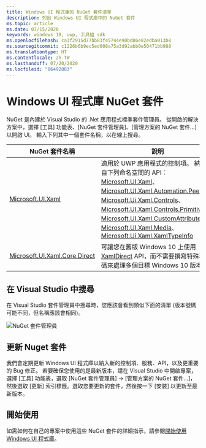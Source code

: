 ```yaml
---
title: Windows UI 程式庫的 NuGet 套件清單
description: 列出 Windows UI 程式庫中的 NuGet 套件
ms.topic: article
ms.date: 07/15/2020
keywords: windows 10, uwp, 工具組 sdk
ms.openlocfilehash: ca3f2915d77bb83f45744e90bd86e82edba013b8
ms.sourcegitcommit: c1226b6b9ec5ed008a75a3d92abb0e50471bb988
ms.translationtype: HT
ms.contentlocale: zh-TW
ms.lasthandoff: 07/20/2020
ms.locfileid: "86492883"
---
```

# <a name="windows-ui-library-nuget-packages"></a>Windows UI 程式庫 NuGet 套件

NuGet 是內建於 Visual Studio 的 .Net 應用程式標準套件管理員。 從開啟的解決方案中，選擇 [工具] 功能表、[NuGet 套件管理員]、[管理方案的 NuGet 套件...] 以開啟 UI。  輸入下列其中一個套件名稱，以在線上搜尋。

| NuGet 套件名稱 | 說明 |
| --- | --- |
| [Microsoft.UI.Xaml](https://www.nuget.org/packages/Microsoft.UI.Xaml/) | 適用於 UWP 應用程式的控制項。 納入來自下列命名空間的 API：[Microsoft.UI.Xaml](/uwp/api/microsoft.ui.xaml)、[Microsoft.UI.Xaml.Automation.Peers](/uwp/api/microsoft.ui.xaml.automation.peers)、[Microsoft.Ui.Xaml.Controls](/uwp/api/microsoft.ui.xaml.controls)、[Microsoft.UI.Xaml.Controls.Primitives](/uwp/api/microsoft.ui.xaml.controls.primitives)、[Microsoft.UI.Xaml.CustomAttributes](/uwp/api/microsoft.ui.xaml.customattributes)、[Microsoft.UI.Xaml.Media](/uwp/api/microsoft.ui.xaml.media)、[Microsoft.Ui.Xaml.XamlTypeInfo](/uwp/api/microsoft.ui.xaml.xamltypeinfo) |
| [Microsoft.UI.Xaml.Core.Direct](https://www.nuget.org/packages/Microsoft.UI.Xaml.Core.Direct) | 可讓您在舊版 Windows 10 上使用 [XamlDirect](/uwp/api/microsoft.ui.xaml.core.direct.xamldirect) API，而不需要撰寫特殊程式碼來處理多個目標 Windows 10 版本。 |


## <a name="search-in-visual-studio"></a>在 Visual Studio 中搜尋

在 Visual Studio 套件管理員中搜尋時，您應該會看到類似下面的清單 (版本號碼可能不同，但名稱應該會相同)。

![NuGet 套件管理員](images/NugetPackages.png)

## <a name="update-nuget-packages"></a>更新 Nuget 套件

我們會定期更新 Windows UI 程式庫以納入新的控制項、服務、API，以及更重要的 Bug 修正。 若要確保您使用的是最新版本，請在 Visual Studio 中開啟專案，選擇 [工具] 功能表，選取 [NuGet 套件管理員] -> [管理方案的 NuGet 套件...]，然後選取 [更新] 索引標籤。選取您要更新的套件，然後按一下 [安裝] 以更新至最新版本。

## <a name="getting-started"></a>開始使用

如需如何在自己的專案中使用這些 NuGet 套件的詳細指示，請參閱[開始使用 Windows UI 程式庫](getting-started.md)。

